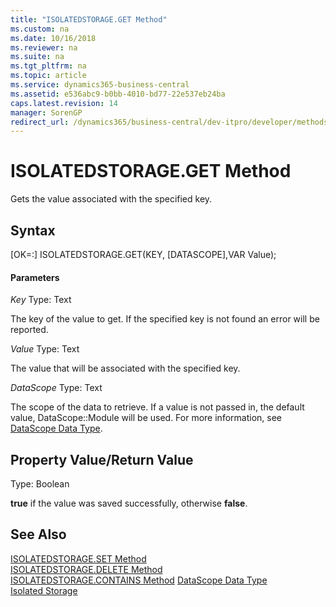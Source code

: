 ```yaml
---
title: "ISOLATEDSTORAGE.GET Method"
ms.custom: na
ms.date: 10/16/2018
ms.reviewer: na
ms.suite: na
ms.tgt_pltfrm: na
ms.topic: article
ms.service: dynamics365-business-central
ms.assetid: e536abc9-b0bb-4010-bd77-22e537eb24ba
caps.latest.revision: 14
manager: SorenGP
redirect_url: /dynamics365/business-central/dev-itpro/developer/methods-auto/library
---
```


# ISOLATEDSTORAGE.GET Method
Gets the value associated with the specified key.

## Syntax  
[OK=:] ISOLATEDSTORAGE.GET(KEY, [DATASCOPE],VAR Value);

#### Parameters
*Key*
Type: Text

The key of the value to get. If the specified key is not found an error will be reported.

*Value*
Type: Text

The value that will be associated with the specified key.

*DataScope*
Type: Text

The scope of the data to retrieve. If a value is not passed in, the default value, DataScope::Module will be used. For more information, see [DataScope Data Type](../datatypes/devenv-data-scope-type.md).

## Property Value/Return Value
Type: Boolean

**true** if the value was saved successfully, otherwise **false**.

## See Also  
[ISOLATEDSTORAGE.SET Method](devenv-isolated-storage-set.md)  
[ISOLATEDSTORAGE.DELETE Method](devenv-isolated-storage-delete.md)  
[ISOLATEDSTORAGE.CONTAINS Method](devenv-isolated-storage-contains.md)
[DataScope Data Type](../datatypes/devenv-data-scope-type.md)  
[Isolated Storage](../../developer/devenv-isolated-storage.md)
